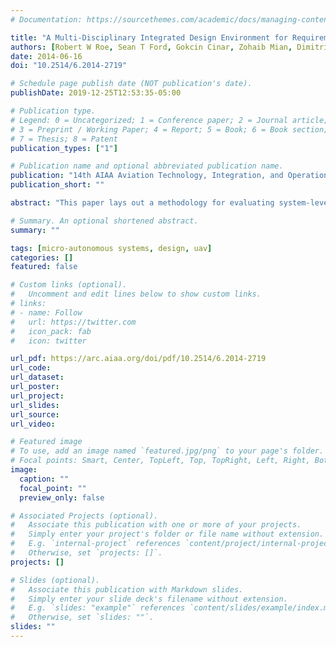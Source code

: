 ```yaml
---
# Documentation: https://sourcethemes.com/academic/docs/managing-content/

title: "A Multi-Disciplinary Integrated Design Environment for Requirements Development and Performance Evaluation of Autonomous Systems"
authors: [Robert W Roe, Sean T Ford, Gokcin Cinar, Zohaib Mian, Dimitri N Mavris]
date: 2014-06-16
doi: "10.2514/6.2014-2719"

# Schedule page publish date (NOT publication's date).
publishDate: 2019-12-25T12:53:35-05:00

# Publication type.
# Legend: 0 = Uncategorized; 1 = Conference paper; 2 = Journal article;
# 3 = Preprint / Working Paper; 4 = Report; 5 = Book; 6 = Book section;
# 7 = Thesis; 8 = Patent
publication_types: ["1"]

# Publication name and optional abbreviated publication name.
publication: "14th AIAA Aviation Technology, Integration, and Operations Conference, AIAA AVIATION Forum"
publication_short: ""

abstract: "This paper lays out a methodology for evaluating system-level requirements feasibility during System-of-Systems (SoS) conceptual design, especially in the absence of historical data, and simultaneously documents the methodology’s application to the design of small aerial vehicles. Developed as part of a larger effort to set requirements for autonomous robots operating to support combat troops in urban environments or otherwise complex terrain, the methodology manifests itself in a parametric, interactive, and virtual design environment. The proposed approach relies on a comprehensive set of parametric models to estimate subsystem performance characteristics from user-supplied subsystem design parameters. These models are then integrated such that, through optimization and the use of response surface methodology, the system-level performance characteristics can be rapidly computed. This allows the environment’s user to visualize design tradeoffs across the entire design space, quantify the sensitivity of system-level performance measures to subsystem design parameters, and evaluate the feasibility of system-level requirements. It will be shown that, in the current application, this methodology allows the designer to identify the feasible portion of the system-level design space and thereby dramatically narrow the scope of future SoS design efforts. IMADE (Integrated MAST Analysis and Design Environment) is a GUI–based implementation of the methodology as it was applied to the design of small aerial vehicles. Example analyses from IMADE demonstrate that a quadrotor designed for a hypothetical 10-minute reconnaissance mission will need to be approximately a third of a meter wide but could shrink to a quarter of a meter wide if only the lidar were excluded. These analyses also show that the quadrotor is capable of transmitting video for hours if perched in position and will be visible from hundreds of meters away."

# Summary. An optional shortened abstract.
summary: ""

tags: [micro-autonomous systems, design, uav]
categories: []
featured: false

# Custom links (optional).
#   Uncomment and edit lines below to show custom links.
# links:
# - name: Follow
#   url: https://twitter.com
#   icon_pack: fab
#   icon: twitter

url_pdf: https://arc.aiaa.org/doi/pdf/10.2514/6.2014-2719
url_code:
url_dataset:
url_poster:
url_project:
url_slides:
url_source:
url_video:

# Featured image
# To use, add an image named `featured.jpg/png` to your page's folder. 
# Focal points: Smart, Center, TopLeft, Top, TopRight, Left, Right, BottomLeft, Bottom, BottomRight.
image:
  caption: ""
  focal_point: ""
  preview_only: false

# Associated Projects (optional).
#   Associate this publication with one or more of your projects.
#   Simply enter your project's folder or file name without extension.
#   E.g. `internal-project` references `content/project/internal-project/index.md`.
#   Otherwise, set `projects: []`.
projects: []

# Slides (optional).
#   Associate this publication with Markdown slides.
#   Simply enter your slide deck's filename without extension.
#   E.g. `slides: "example"` references `content/slides/example/index.md`.
#   Otherwise, set `slides: ""`.
slides: ""
---
```

